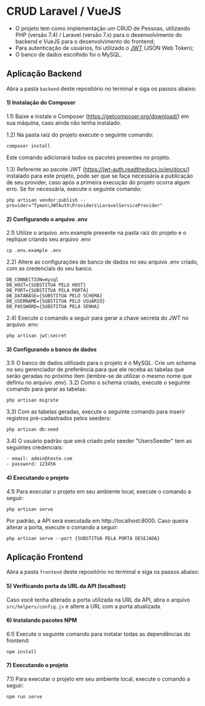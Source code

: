 # CRUD Laravel / VueJS

- O projeto tem como implementação um CRUD de Pessoas, utilizando PHP (versão 7.4) / Laravel (versão 7.x) para o desenvolvimento do backend e VueJS para o desenvolvimento do frontend;
- Para autenticação de usuários, foi utilizado o [JWT](https://jwt.io/) (JSON Web Token);
- O banco de dados escolhido foi o MySQL.

## Aplicação Backend

Abra a pasta `backend` deste repositório no terminal e siga os passos abaixo:

#### 1) Instalação do Composer

1.1) Baixe e instale o Composer (https://getcomposer.org/download/) em sua máquina, caso ainda não tenha instalado.

1.2) Na pasta raiz do projeto execute o seguinte comando:
    
    composer install
   
Este comando adicionará todos os pacotes presentes no projeto.

1.3) Referente ao pacote JWT (https://jwt-auth.readthedocs.io/en/docs/) instalado para este projeto, pode ser que se faça necessária a publicação de seu provider, caso após a primeira execução do projeto ocorra algum erro. Se for necessária, execute o seguinte comando:

    php artisan vendor:publish --provider="Tymon\JWTAuth\Providers\LaravelServiceProvider"
    
#### 2) Configurando o arquivo .env

2.1) Utilize o arquivo .env.example presente na pasta raiz do projeto e o replique criando seu arquivo .env

    cp .env.example .env
    
2.2) Altere as configurações de banco de dados no seu arquivo .env criado, com as credenciais do seu banco.

    DB_CONNECTION=mysql
    DB_HOST={SUBSTITUA PELO HOST}
    DB_PORT={SUBSTITUA PELA PORTA}
    DB_DATABASE={SUBSTITUA PELO SCHEMA}
    DB_USERNAME={SUBSTITUA PELO USUÁRIO}
    DB_PASSWORD={SUBSTITUA PELA SENHA}
    
2.4) Execute o comando a seguir para gerar a chave secreta do JWT no arquivo .env:
        
    php artisan jwt:secret
    
#### 3) Configurando o banco de dados

3.1) O banco de dados utilizado para o projeto é o MySQL. Crie um schema no seu gerenciador de preferência para que ele receba as tabelas que serão geradas no próximo item (lembre-se de utilizar o mesmo nome que definiu no arquivo .env).
3.2) Como o schema criado, execute o seguinte comando para gerar as tabelas:

    php artisan migrate
    
3.3) Com as tabelas geradas, execute o seguinte comando para inserir registros pré-cadastrados pelos seeders:

    php artisan db:seed
    
3.4) O usuário padrão que será criado pelo seeder "UsersSeeder" tem as seguintes credenciais:
    
    - email: admin@teste.com
    - password: 123456
    
#### 4) Executando o projeto

4.1) Para executar o projeto em seu ambiente local, execute o comando a seguir:

    php artisan serve
    
Por padrão, a API será executada em http://localhost:8000. Caso queira alterar a porta, execute o comando a seguir:

    php artisan serve --port {SUBSTITUA PELA PORTA DESEJADA}
    
## Aplicação Frontend

Abra a pasta `frontend` deste repositório no terminal e siga os passos abaixo:

#### 5) Verificando porta da URL da API (localhost)

Caso você tenha alterado a porta utilizada na URL da API, abra o arquivo `src/helpers/config.js` e altere a URL com a porta atualizada.

#### 6) Instalando pacotes NPM

6.1) Execute o seguinte comando para instalar todas as dependências do frontend:

    npm install

#### 7) Executando o projeto

7.1) Para executar o projeto em seu ambiente local, execute o comando a seguir:

    npm run serve
